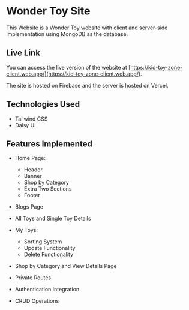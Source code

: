 # Wonder Toy Site

This Website is a Wonder Toy website with client and server-side implementation using MongoDB as the database.

## Live Link

You can access the live version of the website at [https://kid-toy-zone-client.web.app/](https://kid-toy-zone-client.web.app/).

The site is hosted on Firebase and the server is hosted on Vercel.

## Technologies Used

- Tailwind CSS
- Daisy UI

## Features Implemented

- Home Page:
  - Header
  - Banner
  - Shop by Category
  - Extra Two Sections
  - Footer

- Blogs Page

- All Toys and Single Toy Details

- My Toys:
  - Sorting System
  - Update Functionality
  - Delete Functionality

- Shop by Category and View Details Page

- Private Routes

- Authentication Integration

- CRUD Operations


